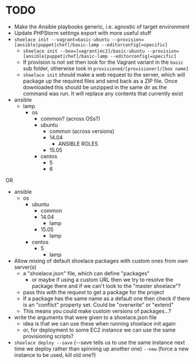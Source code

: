 # TODO

- Make the Ansible playbooks generic, i.e. agnostic of target environment
- Update PHPStorm settings export with more useful stuff
- `shoelace init --vagrant=basic-ubuntu --provision=[ansible|puppet|chef]/basic-lamp --editorconfig[=specific]`
  - `shoelace init --box=[vagrant|ec2]/basic-ubuntu --provision=[ansible|puppet|chef]/basic-lamp --editorconfig[=specific]`
  - If provision is not set then look for the Vagrant variant in the `basic` sub folder, otherwise look in `provisioned/[provisioner]/[box name]`
  - `shoelace init` should make a web request to the server, which will package up the required files and send back as a ZIP file. Once downloaded this should be unzipped in the same dir as the command was run. It will replace any contents that currently exist
- ansible
  - lamp
    - os
      - common? (across OSs?)
      - ubuntu
        - common (across versions)
        - 14.04
          - ANSIBLE ROLES
        - 15.05
      - centos
        - 5
        - 6

OR

- ansible
  - os
    - ubuntu
      - common
      - 14.04
        - lamp
      - 15.05
        - lamp
    - centos
      - 5
        - lamp
- Allow mixing of default shoelace packages with custom ones from own server(s)
  - a "shoelace.json" file, which can define "packages"
    - or maybe if using a custom URL then we try to resolve the package there and if we can't look to the "master shoelace"?
  - pass this with the request to get a package for the project
  - If a package has the same name as a default one then check if there is an "conflict" property set. Could be "overwrite" or "extend"
  - This means you could make custom versions of packages...?
- write the arguments that were given to a shoelace.json file
  - idea is that we can use these when running shoelace init again
  - or, for deployment to some EC2 instance we can use the same provisioning scripts?
- `shoelace deploy --save` (--save tells us to use the same instance next time we deploy rather than spinning up another one) `--new` (force a new instance to be used, kill old one?)
